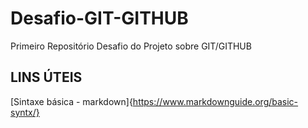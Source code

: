 # Desafio-GIT-GITHUB
Primeiro Repositório
Desafio do Projeto sobre GIT/GITHUB

## LINS ÚTEIS
[Sintaxe básica - markdown]{https://www.markdownguide.org/basic-syntx/}

